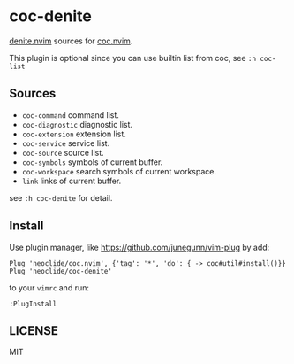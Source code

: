# coc-denite

[denite.nvim](https://github.com/Shougo/denite.nvim) sources for [coc.nvim](https://github.com/neoclide/coc.nvim).

This plugin is optional since you can use builtin list from coc, see `:h coc-list`

## Sources

- `coc-command` command list.
- `coc-diagnostic` diagnostic list.
- `coc-extension` extension list.
- `coc-service` service list.
- `coc-source` source list.
- `coc-symbols` symbols of current buffer.
- `coc-workspace` search symbols of current workspace.
- `link` links of current buffer.

see `:h coc-denite` for detail.

## Install

Use plugin manager, like https://github.com/junegunn/vim-plug by add:

```
Plug 'neoclide/coc.nvim', {'tag': '*', 'do': { -> coc#util#install()}}
Plug 'neoclide/coc-denite'
```

to your `vimrc` and run:

```
:PlugInstall
```

## LICENSE

MIT
